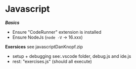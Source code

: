 # Javascript

***Basics***
- Ensure "CodeRunner" extension is installed
- Ensure NodeJs (`node -V` -> 16.xxx)

**Exersices**
see javascriptDanKnopf.zip
- setup + debugging see:.vscode folder, debug.js and ide.js 
- rest: "exercises.js"  (should all execute) 